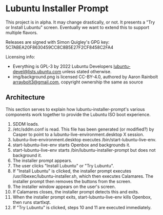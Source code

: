 # Lubuntu Installer Prompt

This project is in alpha. It may change drastically, or not. It presents a "Try or Install Lubuntu" screen. Eventually we want to extend this to support multiple flavors.

Releases are signed with Simon Quigley's GPG key: 5C7ABEA20F8630459CC8C8B5E27F2CF8458C2FA4

Licensing info:
 - Everything is GPL-3 by 2022 Lubuntu Developers <lubuntu-devel@lists.ubuntu.com> unless stated otherwise.
 - img/background.png is licensed CC-BY-4.0, authored by Aaron Rainbolt <arraybolt3@gmail.com>, copyright ownership the same as source

## Architecture

This section serves to explain how lubuntu-installer-prompt's various components work together to provide the Lubuntu ISO boot experience.

1. SDDM loads.
2. /etc/sddm.conf is read. This file has been generated (or modified?) by Casper to point to a lubuntu-live-environment.desktop X session.
3. lubuntu-live-environment.desktop executes /bin/start-lubuntu-live-env.
4. start-lubuntu-live-env starts Openbox and backgrounds it.
5. start-lubuntu-live-env starts /bin/lubuntu-installer-prompt but does not background it.
6. The installer prompt appears.
7. The user clicks "Install Lubuntu" or "Try Lubuntu".
8. If "Install Lubuntu" is clicked, the installer prompt executes /usr/libexec/lubuntu-installer.sh, which then executes Calamares. The installer prompt then removes the buttons from the screen.
9. The installer window appears on the user's screen.
10. If Calamares closes, the installer prompt detects this and exits.
11. When the installer prompt exits, start-lubuntu-live-env kills Openbox, then runs startlxqt.
12. If "Try Lubuntu" is clicked, steps 10 and 11 are executed immediately.
